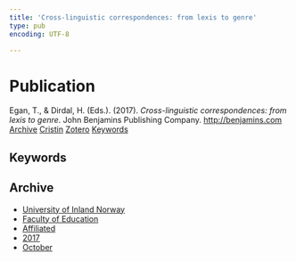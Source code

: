 ```yaml
---
title: 'Cross-linguistic correspondences: from lexis to genre'
type: pub
encoding: UTF-8

---
```

<h1>Publication</h1>
<article id="csl-bib-container-SLGL8NV9" class="csl-bib-container">
  <div class="csl-bib-body"> <div class="csl-entry">Egan, T., &#38; Dirdal, H. (Eds.). (2017). <i>Cross-linguistic correspondences: from lexis to genre</i>. John Benjamins Publishing Company. <a href="http://benjamins.com">http://benjamins.com</a></div> </div>
  <div class="csl-bib-buttons">
    <a href="#taxonomy-article-SLGL8NV9" alt="archive" class="csl-bib-button">Archive</a>
    <a href="https://app.cristin.no/results/show.jsf?id=1501317" alt="Cristin" class="csl-bib-button">Cristin</a>
    <a href="http://zotero.org/groups/5881554/items/SLGL8NV9" alt="Zotero" class="csl-bib-button">Zotero</a>
    <a href="#keywords-article-SLGL8NV9" alt="keywords" class="csl-bib-button">Keywords</a>
  </div>
  <div id="csl-bib-meta-container-SLGL8NV9"></div>
</article>
<div id="csl-bib-meta-SLGL8NV9" class="csl-bib-meta">
  <article id="keywords-article-SLGL8NV9" class="keywords-article">
    <h1>Keywords</h1>
    
  </article>
  <article id="taxonomy-article-SLGL8NV9" class="taxonomy-article">
    <h1>Archive</h1>
    <ul>
      <li><a href="{{< params subfolder >}}en/archive/?key=3DCRN523">University of Inland Norway</a></li>
      <li><a href="{{< params subfolder >}}en/archive/?key=WYNZA47F">Faculty of Education</a></li>
      <li><a href="{{< params subfolder >}}en/archive/?key=2ZAN5K7T">Affiliated</a></li>
      <li><a href="{{< params subfolder >}}en/archive/?key=6HCJH8II">2017</a></li>
      <li><a href="{{< params subfolder >}}en/archive/?key=XDC22ELZ">October</a></li>
    </ul>
  </article>
</div>
